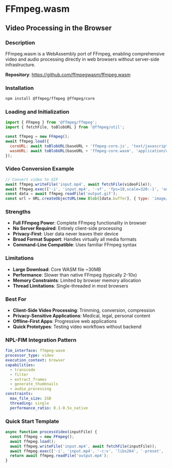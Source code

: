 # FFmpeg.wasm
## Video Processing in the Browser

### Description
FFmpeg.wasm is a WebAssembly port of FFmpeg, enabling comprehensive video and audio processing directly in web browsers without server-side infrastructure.

**Repository**: https://github.com/ffmpegwasm/ffmpeg.wasm

### Installation
```bash
npm install @ffmpeg/ffmpeg @ffmpeg/core
```

### Loading and Initialization
```javascript
import { FFmpeg } from '@ffmpeg/ffmpeg';
import { fetchFile, toBlobURL } from '@ffmpeg/util';

const ffmpeg = new FFmpeg();
await ffmpeg.load({
  coreURL: await toBlobURL(baseURL + 'ffmpeg-core.js', 'text/javascript'),
  wasmURL: await toBlobURL(baseURL + 'ffmpeg-core.wasm', 'application/wasm'),
});
```

### Video Conversion Example
```javascript
// Convert video to GIF
await ffmpeg.writeFile('input.mp4', await fetchFile(videoFile));
await ffmpeg.exec(['-i', 'input.mp4', '-vf', 'fps=10,scale=320:-1', 'output.gif']);
const data = await ffmpeg.readFile('output.gif');
const url = URL.createObjectURL(new Blob([data.buffer], { type: 'image/gif' }));
```

### Strengths
- **Full FFmpeg Power**: Complete FFmpeg functionality in browser
- **No Server Required**: Entirely client-side processing
- **Privacy-First**: User data never leaves their device
- **Broad Format Support**: Handles virtually all media formats
- **Command-Line Compatible**: Uses familiar FFmpeg syntax

### Limitations
- **Large Download**: Core WASM file ~30MB
- **Performance**: Slower than native FFmpeg (typically 2-10x)
- **Memory Constraints**: Limited by browser memory allocation
- **Thread Limitations**: Single-threaded in most browsers

### Best For
- **Client-Side Video Processing**: Trimming, conversion, compression
- **Privacy-Sensitive Applications**: Medical, legal, personal content
- **Offline-First Apps**: Progressive web applications
- **Quick Prototypes**: Testing video workflows without backend

### NPL-FIM Integration Pattern
```yaml
fim_interface: ffmpeg-wasm
processor_type: video
execution_context: browser
capabilities:
  - transcode
  - filter
  - extract_frames
  - generate_thumbnails
  - audio_processing
constraints:
  max_file_size: 2GB
  threading: single
  performance_ratio: 0.1-0.5x_native
```

### Quick Start Template
```javascript
async function processVideo(inputFile) {
  const ffmpeg = new FFmpeg();
  await ffmpeg.load();
  await ffmpeg.writeFile('input.mp4', await fetchFile(inputFile));
  await ffmpeg.exec(['-i', 'input.mp4', '-c:v', 'libx264', '-preset', 'fast', 'output.mp4']);
  return await ffmpeg.readFile('output.mp4');
}
```